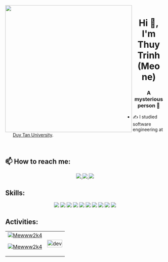 <img align="left" width="400" src="https://github.githubassets.com/images/modules/profile/profile-first-repo.svg">
<h1 align="center">Hi 👋, I'm Thuy Trinh (Meo ne)</h1>
<p align="center">
  <h3 align="center">A mysterious person 🤔</h3>
</p>


- ✍ I studied software engineering at [Duy Tan University](https://duytan.edu.vn/).
<br />

## 📫 How to reach me:

<p align="center">
  <a href="https://www.facebook.com/thyytrincutee" alt="Facebook">
    <img src="https://img.icons8.com/fluent/48/000000/facebook-new.png" target="_blank" />
  </a> 
  <a href="https://github.com/Mewww2k4" alt="Github">
    <img src="https://img.icons8.com/fluent/48/000000/github.png"/>
  </a> 
  <a href="mailto:thuytrinh172zhen@gmail.com" alt="Email">
    <img src="https://img.icons8.com/fluent/48/000000/mailing.png"/>
  </a>
</p>

## Skills:
<p align="center">
  <img src="https://img.icons8.com/color/48/000000/mysql-logo.png"/>
  <img src="https://img.icons8.com/color/48/000000/mongodb.png"/>
  <img src="https://img.icons8.com/fluent/48/000000/matlab.png"/>
  <img src="https://img.icons8.com/color/48/000000/git.png"/>
  <img src="https://img.icons8.com/color/48/000000/github-2.png"/>
  <img src="https://img.icons8.com/color/48/000000/visual-studio-code-2019.png"/>
  <img src="https://img.icons8.com/color/48/null/visual-studio--v2.png"/>
  <img src="https://img.icons8.com/dusk/48/000000/anaconda.png"/>
  <img src="https://img.icons8.com/fluent/48/000000/spyder-ide.png"/>
  <img src="https://img.icons8.com/color/48/000000/trello.png"/>
</p>

## Activities:

<table style="width:150%;">
  <tr>
    <td>
<a href="http://www.github.com/Mewww2k4"><img src="https://github-readme-stats.vercel.app/api?username=Mewww2k4&show_icons=true&hide=&count_private=true&title_color=14b8a6&text_color=ffffff&icon_color=ef4444&bg_color=000000&hide_border=true&show_icons=true" alt="Mewww2k4" /></a>

<a href="http://www.github.com/Meww2k4"><img src="https://github-readme-streak-stats.herokuapp.com/?user=Mewww2k4&stroke=ffffff&background=000000&ring=14b8a6&fire=14b8a6&currStreakNum=ffffff&currStreakLabel=ffffff&sideNums=ffffff&sideLabels=ffffff&dates=ffffff&hide_border=true" alt="Mewww2k4" /></a>
    </td>
    <td>
      <p align="center"> 
        <img src="https://cdn.dribbble.com/users/1059583/screenshots/4171367/coding-freak.gif" alt="dev" width="100%"/>
      </p>
    </td>
  </tr>
</table>



